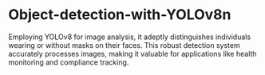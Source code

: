 # Object-detection-with-YOLOv8n
Employing YOLOv8 for image analysis, it adeptly distinguishes individuals wearing or without masks on their faces. This robust detection system accurately processes images, making it valuable for applications like health monitoring and compliance tracking.
